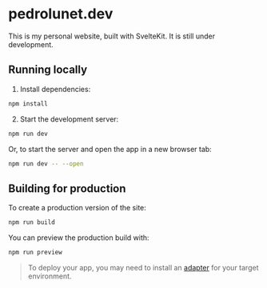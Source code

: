 # pedrolunet.dev

This is my personal website, built with SvelteKit. It is still under development.

## Running locally

1. Install dependencies:

```sh
npm install
```

2. Start the development server:

```sh
npm run dev
```

Or, to start the server and open the app in a new browser tab:

```sh
npm run dev -- --open
```

## Building for production

To create a production version of the site:

```sh
npm run build
```

You can preview the production build with:

```sh
npm run preview
```

> To deploy your app, you may need to install an [adapter](https://svelte.dev/docs/kit/adapters) for your target environment.
